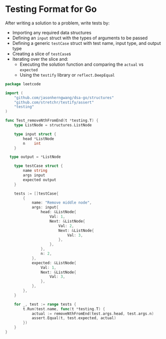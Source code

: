 # Testing Format for Go

After writing a solution to a problem, write tests by:
- Importing any required data structures
- Defining an `input` struct with the types of arguments to be passed
- Defining a generic `testCase` struct with test name, input type, and output type
- Creating a slice of `testCase`s
- Iterating over the slice and:
  - Executing the solution function and comparing the `actual` vs `expected`
  - Using the `testify` library or `reflect.DeepEqual`

```go
package leetcode

import (
	"github.com/jasonherngwang/dsa-go/structures"
	"github.com/stretchr/testify/assert"
	"testing"
)

func Test_removeNthFromEnd(t *testing.T) {
	type ListNode = structures.ListNode

	type input struct {
		head *ListNode
		n    int
	}

  type output = *ListNode

	type testCase struct {
		name string
		args input
		expected output
	}

	tests := []testCase{
		{
			name: "Remove middle node",
			args: input{
				head: &ListNode{
					Val: 1,
					Next: &ListNode{
						Val: 2,
						Next: &ListNode{
							Val: 3,
						},
					},
				},
				n: 2,
			},
			expected: &ListNode{
				Val: 1,
				Next: &ListNode{
					Val: 3,
				},
			},
		},
	}

	for _, test := range tests {
		t.Run(test.name, func(t *testing.T) {
			actual := removeNthFromEnd(test.args.head, test.args.n)
			assert.Equal(t, test.expected, actual)
		})
	}
}
```